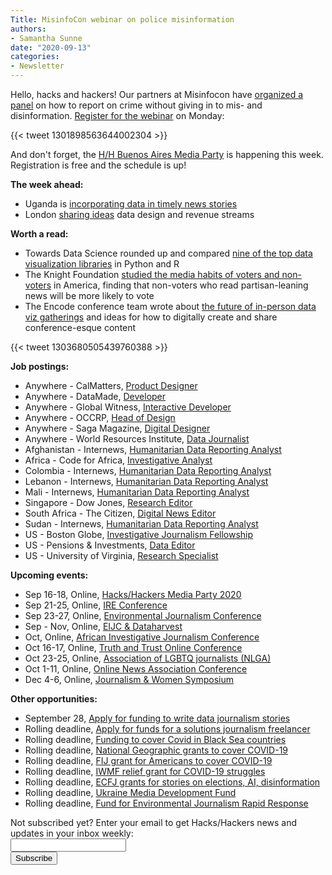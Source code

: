 ```yaml
---
Title: MisinfoCon webinar on police misinformation
authors: 
- Samantha Sunne
date: "2020-09-13"
categories:
- Newsletter
---
```


Hello, hacks and hackers! Our partners at Misinfocon have [organized a panel](https://misinfocon.com/join-the-misinfocon-webinar-on-police-misinformation-4433dfb3d89c) on how to report on crime without giving in to mis- and disinformation. [Register for the webinar](https://lu.ma/policemisinfo) on Monday:

{{< tweet 1301898563644002304 >}}

And don't forget, the [H/H Buenos Aires Media Party](https://www.mediaparty.info/english) is happening this week. Registration is free and the schedule is up!

**The week ahead:**

*   Uganda is [incorporating data in timely news stories](https://twitter.com/Code4Africa/status/1303725373671329792)
*   London [sharing ideas](https://www.eventbrite.co.uk/e/hackshackers-london-september-2020-meetup-tickets-92686691389) data design and revenue streams

**Worth a read:**

*   Towards Data Science rounded up and compared [nine of the top data visualization libraries](https://towardsdatascience.com/top-9-libraries-for-data-visualization-in-python-and-r-51bdf08e5d54) in Python and R
*   The Knight Foundation [studied the media habits of voters and non-voters](https://knightfoundation.org/reports/how-media-habits-relate-to-voter-participation/) in America, finding that non-voters who read partisan-leaning news will be more likely to vote
*   The Encode conference team wrote about [the future of in-person data viz gatherings](https://medium.com/nightingale/the-future-of-dataviz-festivals-ebc2d0573878) and ideas for how to digitally create and share conference-esque content

{{< tweet 1303680505439760388 >}}

**Job postings:**

*   Anywhere - CalMatters, [Product Designer](https://careers.journalists.org/jobs/13858006/product-designer)
*   Anywhere - DataMade, [Developer](https://datamade.us/blog/join-the-datamade-team/)
*   Anywhere - Global Witness, [Interactive Developer](https://www.globalwitness.org/en/jobs/interactive-developer-open-flexible-working/)
*   Anywhere - OCCRP, [Head of Design](https://www.occrp.org/en/occrp-jobs/head-of-design)
*   Anywhere - Saga Magazine, [Digital Designer](https://www.cisionjobs.co.uk/job/102057/saga-magazine-digital-designer/)
*   Anywhere - World Resources Institute, [Data Journalist](https://jobs.jobvite.com/wri/job/oaBKbfwq)
*   Afghanistan - Internews, [Humanitarian Data Reporting Analyst](https://chm.tbe.taleo.net/chm04/ats/careers/v2/viewRequisition?org=INTERNEWS&cws=38&rid=1211)
*   Africa - Code for Africa, [Investigative Analyst](https://opportunities.codeforafrica.org/2020/08/17/investigative-analyst-come-help-investigate-online-disinformation-networks/)
*   Colombia - Internews, [Humanitarian Data Reporting Analyst](https://chm.tbe.taleo.net/chm04/ats/careers/v2/viewRequisition?org=INTERNEWS&cws=38&rid=1198)
*   Lebanon - Internews, [Humanitarian Data Reporting Analyst](https://chm.tbe.taleo.net/chm04/ats/careers/v2/viewRequisition?org=INTERNEWS&cws=38&rid=1167)
*   Mali - Internews, [Humanitarian Data Reporting Analyst](https://chm.tbe.taleo.net/chm04/ats/careers/v2/viewRequisition?org=INTERNEWS&cws=38&rid=1217)
*   Singapore - Dow Jones, [Research Editor](https://www.cisionjobs.co.uk/job/102067/dow-jones-research-editor-english-chinese-ame-singapore-/)
*   South Africa - The Citizen, [Digital News Editor](https://journalism.co.za/the-citizen-seeks-digital-news-editor/)
*   Sudan - Internews, [Humanitarian Data Reporting Analyst](https://chm.tbe.taleo.net/chm04/ats/careers/v2/viewRequisition?org=INTERNEWS&cws=38&rid=1218)
*   US - Boston Globe, [Investigative Journalism Fellowship](https://www.ire.org/archives/jobs/job/the-spotlight-investigative-journalism-fellowship)
*   US - Pensions & Investments, [Data Editor](https://talkingbiznews.com/biz-news-help-wanted/pensions-investments-seeks-a-data-editor/)
*   US - University of Virginia, [Research Specialist](https://www.ire.org/archives/jobs/job/research-specialist)

**Upcoming events:**

*   Sep 16-18, Online, [Hacks/Hackers Media Party 2020](https://www.meetup.com/HacksHackersBA/events/272055399/)
*   Sep 21-25, Online, [IRE Conference](https://www.ire.org/events-and-training/event/4125)
*   Sep 23-27, Online, [Environmental Journalism Conference](https://conference.sej.org)
*   Sep - Nov, Online, [EIJC & Dataharvest](https://dataharvest.eu/)
*   Oct, Online, [African Investigative Journalism Conference](https://journalism.co.za/aijc/)
*   Oct 16-17, Online, [Truth and Trust Online Conference](https://truthandtrustonline.com)
*   Oct 23-25, Online, [Association of LGBTQ journalists (NLGA)](https://www.nlgja.org/2020/)
*   Oct 1-11, Online, [Online News Association Conference](https://journalists.org/conference/)
*   Dec 4-6, Online, [Journalism & Women Symposium](https://jaws.org/conference/)

**Other opportunities:**

*   September 28, [Apply for funding to write data journalism stories](https://jsk.stanford.edu/news/2020/jsk-and-big-local-news-launch-new-data-journalism-grants/)
*   Rolling deadline, [Apply for funds for a solutions journalism freelancer](https://sojoexchange.squarespace.com/win-support-for-a-sojo-freelancer)
*   Rolling deadline, [Funding to cover Covid in Black Sea countries](https://www.gmfus.org/program/black-sea-trust-regional-cooperation)
*   Rolling deadline, [National Geographic grants to cover COVID-19](https://twitter.com/BradfordPearson/status/1243680491208925184?s=19)
*   Rolling deadline, [FIJ grant for Americans to cover COVID-19](https://investigate.submittable.com/submit/163797/coronavirus-rolling-grant-for-u-s-freelancers)
*   Rolling deadline, [IWMF relief grant for COVID-19 struggles](https://iwmf.submittable.com/submit/41e7f7ce-db40-4ff6-873f-e24450e27497/journalism-relief-fund-english)
*   Rolling deadline, [ECFJ grants for stories on elections, AI, disinformation](https://www.eyebeam.org/eyebeam-center-for-the-future-of-journalism/)
*   Rolling deadline, [Ukraine Media Development Fund](http://ijnet.org/en/opportunities/media-development-grants-available-ukraine)
*   Rolling deadline, [Fund for Environmental Journalism Rapid Response](https://www.sej.org/initiatives/fund-for-environmental-journalism)

<div id="mc_embed_signup"><form id="mc-embedded-subscribe-form" class="validate" action="//hackshackers.us1.list-manage.com/subscribe/post?u=c56f2e53d5ed6ef87f8aaa75c&amp;id=fb2bc6f10b" method="post" name="mc-embedded-subscribe-form" novalidate="" target="_blank">

<div id="mc_embed_signup_scroll">

<div class="mc-field-group"><label for="mce-EMAIL">Not subscribed yet? Enter your email to get Hacks/Hackers news and updates in your inbox weekly:  </label></div>

<div class="mc-field-group"><input id="mce-EMAIL" class="required email" name="EMAIL" type="email" value="" /></div>

<!-- real people should not fill this in and expect good things - do not remove this or risk form bot signups-->

<div style="position: absolute; left: -5000px;"><input tabindex="-1" name="b_c56f2e53d5ed6ef87f8aaa75c_fb2bc6f10b" type="text" value="" /></div>

<div class="clear"><input id="mc-embedded-subscribe" class="button" name="subscribe" type="submit" value="Subscribe" /></div>

</div>
